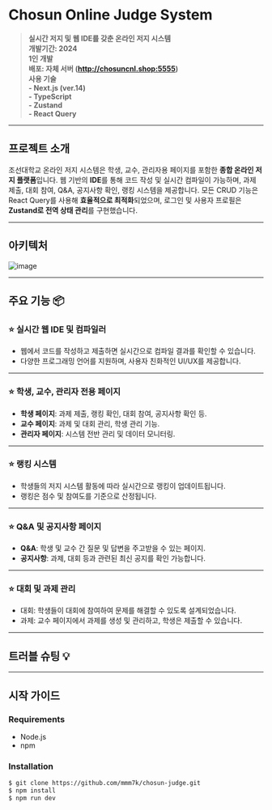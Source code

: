 # Chosun Online Judge System

> **실시간 저지 및 웹 IDE를 갖춘 온라인 저지 시스템** <br/> **개발기간: 2024** <br/> **1인 개발** <br/> **배포: 자체 서버 (http://chosuncnl.shop:5555)** <br/> **사용 기술 <br/> - Next.js (ver.14) <br/> - TypeScript <br/> - Zustand <br/> - React Query**  

---

## 프로젝트 소개

조선대학교 온라인 저지 시스템은 학생, 교수, 관리자용 페이지를 포함한 **종합 온라인 저지 플랫폼**입니다. 웹 기반의 **IDE**를 통해 코드 작성 및 실시간 컴파일이 가능하며, 과제 제출, 대회 참여, Q&A, 공지사항 확인, 랭킹 시스템을 제공합니다. 모든 CRUD 기능은 React Query를 사용해 **효율적으로 최적화**되었으며, 로그인 및 사용자 프로필은 **Zustand로 전역 상태 관리**를 구현했습니다.

---

## 아키텍처

![image](https://github.com/user-attachments/assets/b2f7e129-af2b-43c9-abe0-ae408b8efdf6)

---

## 주요 기능 📦

### ⭐️ 실시간 웹 IDE 및 컴파일러

- 웹에서 코드를 작성하고 제출하면 실시간으로 컴파일 결과를 확인할 수 있습니다.
- 다양한 프로그래밍 언어를 지원하며, 사용자 친화적인 UI/UX를 제공합니다.

---

### ⭐️ 학생, 교수, 관리자 전용 페이지

- **학생 페이지**: 과제 제출, 랭킹 확인, 대회 참여, 공지사항 확인 등.
- **교수 페이지**: 과제 및 대회 관리, 학생 관리 기능.
- **관리자 페이지**: 시스템 전반 관리 및 데이터 모니터링.

---

### ⭐️ 랭킹 시스템

- 학생들의 저지 시스템 활동에 따라 실시간으로 랭킹이 업데이트됩니다.
- 랭킹은 점수 및 참여도를 기준으로 산정됩니다.

---

### ⭐️ Q&A 및 공지사항 페이지

- **Q&A**: 학생 및 교수 간 질문 및 답변을 주고받을 수 있는 페이지.
- **공지사항**: 과제, 대회 등과 관련된 최신 공지를 확인 가능합니다.

---

### ⭐️ 대회 및 과제 관리

- 대회: 학생들이 대회에 참여하여 문제를 해결할 수 있도록 설계되었습니다.
- 과제: 교수 페이지에서 과제를 생성 및 관리하고, 학생은 제출할 수 있습니다.

---

## 트러블 슈팅 💡


---

## 시작 가이드

### Requirements

- Node.js
- npm

### Installation

```bash
$ git clone https://github.com/mmm7k/chosun-judge.git
$ npm install
$ npm run dev
